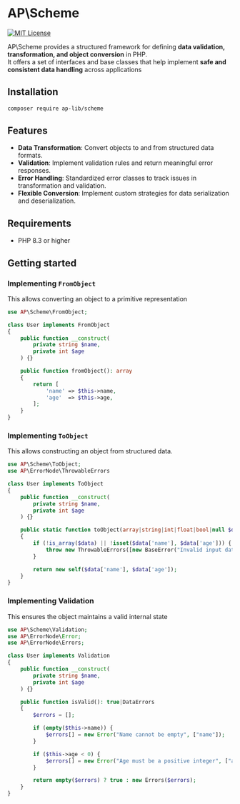 # AP\Scheme

[![MIT License](https://img.shields.io/badge/license-MIT-blue.svg)](LICENSE)

AP\Scheme provides a structured framework for defining **data validation, transformation, and object conversion** in PHP.  
It offers a set of interfaces and base classes that help implement **safe and consistent data handling** across applications

## Installation

```bash
composer require ap-lib/scheme
```

## Features

- **Data Transformation**: Convert objects to and from structured data formats.
- **Validation**: Implement validation rules and return meaningful error responses.
- **Error Handling**: Standardized error classes to track issues in transformation and validation.
- **Flexible Conversion**: Implement custom strategies for data serialization and deserialization.

## Requirements

- PHP 8.3 or higher

## Getting started

### Implementing `FromObject`
This allows converting an object to a primitive representation

```php
use AP\Scheme\FromObject;

class User implements FromObject
{
    public function __construct(
        private string $name,
        private int $age
    ) {}

    public function fromObject(): array
    {
        return [
            'name' => $this->name,
            'age'  => $this->age,
        ];
    }
}
```

### Implementing `ToObject`
This allows constructing an object from structured data.

```php
use AP\Scheme\ToObject;
use AP\ErrorNode\ThrowableErrors

class User implements ToObject
{
    public function __construct(
        private string $name,
        private int $age
    ) {}

    public static function toObject(array|string|int|float|bool|null $data): static
    {
        if (!is_array($data) || !isset($data['name'], $data['age'])) {
            throw new ThrowableErrors([new BaseError("Invalid input data")]);
        }

        return new self($data['name'], $data['age']);
    }
}
```

### Implementing Validation
This ensures the object maintains a valid internal state

```php
use AP\Scheme\Validation;
use AP\ErrorNode\Error;
use AP\ErrorNode\Errors;

class User implements Validation
{
    public function __construct(
        private string $name,
        private int $age
    ) {}

    public function isValid(): true|DataErrors
    {
        $errors = [];

        if (empty($this->name)) {
            $errors[] = new Error("Name cannot be empty", ["name"]);
        }

        if ($this->age < 0) {
            $errors[] = new Error("Age must be a positive integer", ["age"]);
        }

        return empty($errors) ? true : new Errors($errors);
    }
}

```